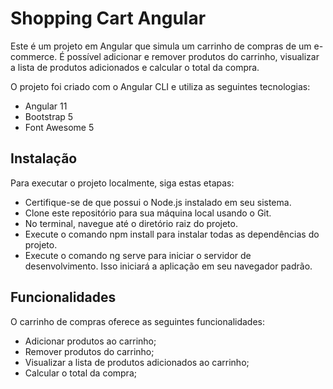 # Shopping Cart Angular

Este é um projeto em Angular que simula um carrinho de compras de um e-commerce. É possível adicionar e remover produtos do carrinho, visualizar a lista de produtos adicionados e calcular o total da compra.

O projeto foi criado com o Angular CLI e utiliza as seguintes tecnologias:

- Angular 11
- Bootstrap 5
- Font Awesome 5

## Instalação

Para executar o projeto localmente, siga estas etapas:

- Certifique-se de que possui o Node.js instalado em seu sistema.
- Clone este repositório para sua máquina local usando o Git.
- No terminal, navegue até o diretório raiz do projeto.
- Execute o comando npm install para instalar todas as dependências do projeto.
- Execute o comando ng serve para iniciar o servidor de desenvolvimento. Isso iniciará a aplicação em seu navegador padrão.


## Funcionalidades

O carrinho de compras oferece as seguintes funcionalidades:

- Adicionar produtos ao carrinho;
- Remover produtos do carrinho;
- Visualizar a lista de produtos adicionados ao carrinho;
- Calcular o total da compra;